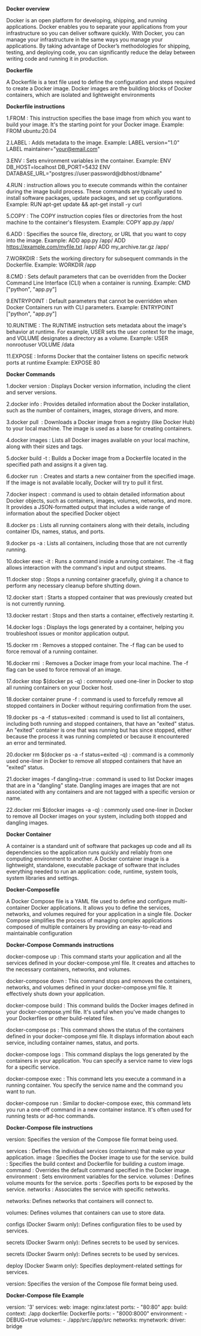 **Docker overview**

Docker is an open platform for developing, shipping, and running applications. Docker enables you to separate your applications from your infrastructure so you can deliver software quickly. With Docker, you can manage your infrastructure in the same ways you manage your applications. By taking advantage of Docker’s methodologies for shipping, testing, and deploying code, you can significantly reduce the delay between writing code and running it in production.

**Dockerfile**

A Dockerfile is a text file used to define the configuration and steps required to create a Docker image. Docker images are the building blocks of Docker containers, which are isolated and lightweight environments

**Dockerfile instructions**

1.FROM : This instruction specifies the base image from which you want to build your image. It's the     starting point for your Docker image.
Example:
FROM ubuntu:20.04

2.LABEL : Adds metadata to the image.
Example:
LABEL version="1.0"
LABEL maintainer="your@email.com"

3.ENV : Sets environment variables in the container.
Example:
ENV DB_HOST=localhost DB_PORT=5432
ENV DATABASE_URL="postgres://user:password@dbhost/dbname"

4.RUN : instruction allows you to execute commands within the container during the image build process. These commands are typically used to install software packages, update packages, and set up configurations.
Example:
RUN apt-get update && apt-get install -y curl

5.COPY : The COPY instruction copies files or directories from the host machine to the container's filesystem. 
Example:
COPY app.py /app/

6.ADD : Specifies the source file, directory, or URL that you want to copy into the image.
Example:
ADD app.py /app/
ADD https://example.com/myfile.txt /app/
ADD my_archive.tar.gz /app/

7.WORKDIR : Sets the working directory for subsequent commands in the Dockerfile.
Example:
WORKDIR /app

8.CMD : Sets default parameters that can be overridden from the Docker Command Line Interface (CLI) when a container is running.
Example:
CMD ["python", "app.py"]

9.ENTRYPOINT : Default parameters that cannot be overridden when Docker Containers run with CLI parameters.
Example:
ENTRYPOINT ["python", "app.py"]

10.RUNTIME : The RUNTIME instruction sets metadata about the image's behavior at runtime. For example, USER sets the user context for the image, and VOLUME designates a directory as a volume.
Example:
USER nonrootuser
VOLUME /data

11.EXPOSE : Informs Docker that the container listens on specific network ports at runtime
Example:
EXPOSE 80

**Docker Commands**

1.docker version : Displays Docker version information, including the client and server versions.

2.docker info : Provides detailed information about the Docker installation, such as the number of containers, images, storage drivers, and more.

3.docker pull <image> : Downloads a Docker image from a registry (like Docker Hub) to your local machine. The image is used as a base for creating containers.

4.docker images : Lists all Docker images available on your local machine, along with their sizes and tags.

5.docker build -t <tag> <path> : Builds a Docker image from a Dockerfile located in the specified path and assigns it a given tag.

6.docker run <image> : Creates and starts a new container from the specified image. If the image is not available locally, Docker will try to pull it first.

7.docker inspect : command is used to obtain detailed information about Docker objects, such as containers, images, volumes, networks, and more. It provides a JSON-formatted output that includes a wide range of information about the specified Docker object

8.docker ps : Lists all running containers along with their details, including container IDs, names, status, and ports.

9.docker ps -a : Lists all containers, including those that are not currently running.

10.docker exec -it <container> <command> : Runs a command inside a running container. The -it flag allows interaction with the command's input and output streams.

11.docker stop <container> : Stops a running container gracefully, giving it a chance to perform any necessary cleanup before shutting down.

12.docker start <container> : Starts a stopped container that was previously created but is not currently running.

13.docker restart <container> : Stops and then starts a container, effectively restarting it.

14.docker logs <container> : Displays the logs generated by a container, helping you troubleshoot issues or monitor application output.

15.docker rm <container> : Removes a stopped container. The -f flag can be used to force removal of a running container.

16.docker rmi <image> : Removes a Docker image from your local machine. The -f flag can be used to force removal of an image.

17.docker stop $(docker ps -q) : commonly used one-liner in Docker to stop all running containers on your Docker host.

18.docker container prune -f : command is used to forcefully remove all stopped containers in Docker without requiring confirmation from the user.

19.docker ps -a -f status=exited : command is used to list all containers, including both running and stopped containers, that have an "exited" status. An "exited" container is one that was running but has since stopped, either because the process it was running completed or because it encountered an error and terminated.

20.docker rm $(docker ps -a -f status=exited -q) : command is a commonly used one-liner in Docker to remove all stopped containers that have an "exited" status.

21.docker images -f dangling=true : command is used to list Docker images that are in a "dangling" state. Dangling images are images that are not associated with any containers and are not tagged with a specific version or name.

22.docker rmi $(docker images -a -q) : commonly used one-liner in Docker to remove all Docker images on your system, including both stopped and dangling images.

**Docker Container**

A container is a standard unit of software that packages up code and all its dependencies so the application runs quickly and reliably from one computing environment to another. A Docker container image is a lightweight, standalone, executable package of software that includes everything needed to run an application: code, runtime, system tools, system libraries and settings.

**Docker-Composefile**

A Docker Compose file is a YAML file used to define and configure multi-container Docker applications. It allows you to define the services, networks, and volumes required for your application in a single file. Docker Compose simplifies the process of managing complex applications composed of multiple containers by providing an easy-to-read and maintainable configuration

**Docker-Compose Commands instructions**

docker-compose up : This command starts your application and all the services defined in your docker-compose.yml file. It creates and attaches to the necessary containers, networks, and volumes.

docker-compose down : This command stops and removes the containers, networks, and volumes defined in your docker-compose.yml file. It effectively shuts down your application.

docker-compose build : This command builds the Docker images defined in your docker-compose.yml file. It's useful when you've made changes to your Dockerfiles or other build-related files.

docker-compose ps : This command shows the status of the containers defined in your docker-compose.yml file. It displays information about each service, including container names, status, and ports.

docker-compose logs : This command displays the logs generated by the containers in your application. You can specify a service name to view logs for a specific service.

docker-compose exec : This command lets you execute a command in a running container. You specify the service name and the command you want to run.

docker-compose run : Similar to docker-compose exec, this command lets you run a one-off command in a new container instance. It's often used for running tests or ad-hoc commands.

**Docker-Compose file instructions**

version: Specifies the version of the Compose file format being used.

services : Defines the individual services (containers) that make up your application.
    image : Specifies the Docker image to use for the service.
    build : Specifies the build context and Dockerfile for building a custom image.
    command : Overrides the default command specified in the Docker image.
    environment : Sets environment variables for the service.
    volumes : Defines volume mounts for the service.
    ports : Specifies ports to be exposed by the service.
    networks : Associates the service with specific networks.

networks: Defines networks that containers will connect to.

volumes: Defines volumes that containers can use to store data.

configs (Docker Swarm only): Defines configuration files to be used by services.

secrets (Docker Swarm only): Defines secrets to be used by services.

secrets (Docker Swarm only): Defines secrets to be used by services.

deploy (Docker Swarm only): Specifies deployment-related settings for services.

version: Specifies the version of the Compose file format being used.

**Docker-Compose file Example**

version: '3'
services:
  web:
    image: nginx:latest
    ports:
      - "80:80"
  app:
    build:
      context: ./app
      dockerfile: Dockerfile
    ports:
      - "8000:8000"
    environment:
      - DEBUG=true
    volumes:
      - ./app/src:/app/src
networks:
  mynetwork:
    driver: bridge
